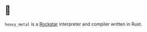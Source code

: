# 🤘

`heavy_metal` is a [Rockstar](https://codewithrockstar.com) interpreter and compiler written in Rust.

